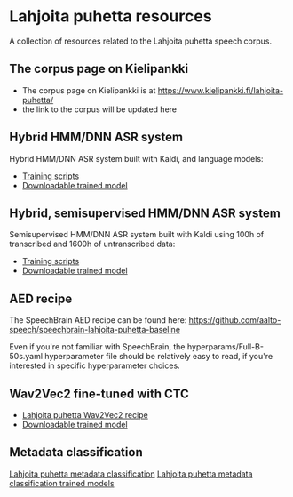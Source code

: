 # Lahjoita puhetta resources
A collection of resources related to the Lahjoita puhetta speech corpus.

## The corpus page on Kielipankki
- The corpus page on Kielipankki is at https://www.kielipankki.fi/lahjoita-puhetta/
- the link to the corpus will be updated here

## Hybrid HMM/DNN ASR system
Hybrid HMM/DNN ASR system built with Kaldi, and language models:
- [Training scripts](https://github.com/aalto-speech/lahjoita-puhetta-baseline-kaldi)
- [Downloadable trained model](https://zenodo.org/record/6539429#.Ynz3FFxBwUF)

## Hybrid, semisupervised HMM/DNN ASR system
Semisupervised HMM/DNN ASR system built with Kaldi using 100h of transcribed and 1600h of untranscribed data:
- [Training scripts](https://github.com/aalto-speech/lahjoita-puhetta-baseline-kaldi)
- [Downloadable trained model](https://zenodo.org/record/6545290#.Yn4MblTP1PY)

## AED recipe
The SpeechBrain AED recipe can be found here:
https://github.com/aalto-speech/speechbrain-lahjoita-puhetta-baseline

Even if you're not familiar with SpeechBrain, the hyperparams/Full-B-50s.yaml hyperparameter file should be relatively easy to read, if you're interested in specific hyperparameter choices.

## Wav2Vec2 fine-tuned with CTC
- [Lahjoita puhetta Wav2Vec2 recipe](https://github.com/aalto-speech/lahjoita-puhetta-baseline-wav2vec2)
- [Downloadable trained model](https://zenodo.org/record/6530799#.YnzxTFxBwUE)


## Metadata classification
[Lahjoita puhetta metadata classification](https://github.com/aalto-speech/lahjoita-puhetta-metadata-classification)
[Lahjoita puhetta metadata classification trained models](https://zenodo.org/record/6545342#.Yn4UPZNBxBw)
